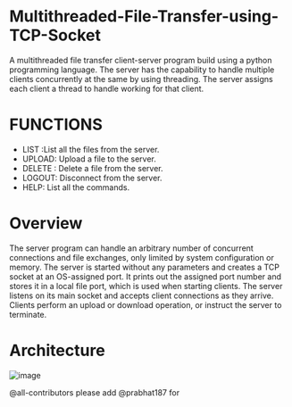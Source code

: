# Multithreaded-File-Transfer-using-TCP-Socket
A  multithreaded file transfer client-server program build using a python programming language. The server has the capability to handle multiple clients concurrently at the same by using threading. The server assigns each client a thread to handle working for that client.

# FUNCTIONS
* LIST :List all the files from the server.
* UPLOAD:   Upload a file to the  server.
* DELETE :   Delete a file from the server.
* LOGOUT:   Disconnect from the server.
* HELP:   List all the commands.


# Overview
The server program can handle an arbitrary number of concurrent connections and file exchanges, only limited by system configuration or memory. The server is started without any parameters and creates a TCP socket at an OS-assigned port. It prints out the assigned port number and stores it in a local file port, which is used when starting clients. The server listens on its main socket and accepts client connections as they arrive. Clients perform an upload or download operation, or instruct the server to terminate.

# Architecture

![image](https://user-images.githubusercontent.com/66979717/145279246-65c8d299-9aae-431d-8fa6-14f231d66f3a.png)

@all-contributors please add @prabhat187 for <coding>


